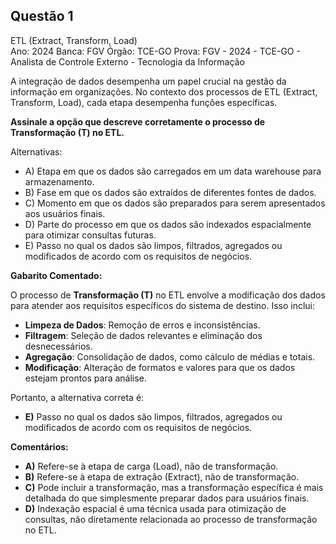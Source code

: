 ## Questão 1

ETL (Extract, Transform, Load)  
Ano: 2024 Banca: FGV Órgão: TCE-GO Prova: FGV - 2024 - TCE-GO - Analista de Controle Externo - Tecnologia da Informação

A integração de dados desempenha um papel crucial na gestão da informação em organizações. No contexto dos processos de ETL (Extract, Transform, Load), cada etapa desempenha funções específicas.

**Assinale a opção que descreve corretamente o processo de Transformação (T) no ETL.**

Alternativas:
- A) Etapa em que os dados são carregados em um data warehouse para armazenamento.
- B) Fase em que os dados são extraídos de diferentes fontes de dados.
- C) Momento em que os dados são preparados para serem apresentados aos usuários finais.
- D) Parte do processo em que os dados são indexados espacialmente para otimizar consultas futuras.
- E) Passo no qual os dados são limpos, filtrados, agregados ou modificados de acordo com os requisitos de negócios.

**Gabarito Comentado:**

O processo de **Transformação (T)** no ETL envolve a modificação dos dados para atender aos requisitos específicos do sistema de destino. Isso inclui:

- **Limpeza de Dados**: Remoção de erros e inconsistências.
- **Filtragem**: Seleção de dados relevantes e eliminação dos desnecessários.
- **Agregação**: Consolidação de dados, como cálculo de médias e totais.
- **Modificação**: Alteração de formatos e valores para que os dados estejam prontos para análise.

Portanto, a alternativa correta é:

- **E)** Passo no qual os dados são limpos, filtrados, agregados ou modificados de acordo com os requisitos de negócios.

**Comentários:**
- **A)** Refere-se à etapa de carga (Load), não de transformação.
- **B)** Refere-se à etapa de extração (Extract), não de transformação.
- **C)** Pode incluir a transformação, mas a transformação específica é mais detalhada do que simplesmente preparar dados para usuários finais.
- **D)** Indexação espacial é uma técnica usada para otimização de consultas, não diretamente relacionada ao processo de transformação no ETL.

